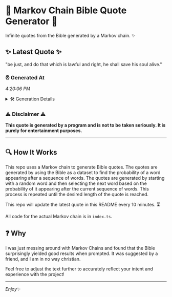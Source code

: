 # 📖 Markov Chain Bible Quote Generator 📖

Infinite quotes from the Bible generated by a Markov chain. ✨

## ✨ Latest Quote ✨
"be just, and do that which is lawful and right, he shall save his soul alive."

### ⏰ Generated At
*4:20:06 PM*

<details>
    <summary>🛠️ Generation Details</summary>
    <p>
        <strong>🌱 Seed:</strong> be<br>
        <strong>🔄 Iterations:</strong> 15<br>
        <strong>📜 Context History:</strong><br>[ be ]: just,<br>[ be, just, ]: and<br>[ be, just,, and ]: do<br>[ be, just,, and, do ]: that<br>[ be, just,, and, do, that ]: which<br>[ be, just,, and, do, that, which ]: is<br>[ just,, and, do, that, which, is ]: lawful<br>[ and, do, that, which, is, lawful ]: and<br>[ do, that, which, is, lawful, and ]: right,<br>[ that, which, is, lawful, and, right, ]: he<br>[ which, is, lawful, and, right,, he ]: shall<br>[ is, lawful, and, right,, he, shall ]: save<br>[ lawful, and, right,, he, shall, save ]: his<br>[ and, right,, he, shall, save, his ]: soul<br>[ right,, he, shall, save, his, soul ]: alive.<br>
    </p>
</details>

### ⚠️ Disclaimer ⚠️
**This quote is generated by a program and is not to be taken seriously. It is purely for entertainment purposes.**

---

## 🔍 How It Works

This repo uses a Markov chain to generate Bible quotes. The quotes are generated by using the Bible as a dataset to find the probability of a word appearing after a sequence of words. The quotes are generated by starting with a random word and then selecting the next word based on the probability of it appearing after the current sequence of words. This process is repeated until the desired length of the quote is reached.

This repo will update the latest quote in this README every 10 minutes. ⏳

All code for the actual Markov chain is in `index.ts`.

## ❓ Why

I was just messing around with Markov Chains and found that the Bible surprisingly yielded good results when prompted. 
It was suggested by a friend, and I am in no way christian.

Feel free to adjust the text further to accurately reflect your intent and experience with the project!

---

*Enjoy*✨
